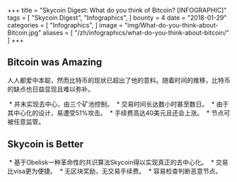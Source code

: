 +++
title = "Skycoin Digest: What do you think of Bitcoin? [INFOGRAPHIC]"
tags = [
    "Skycoin Digest",
    "Infographics",
]
bounty = 4
date = "2018-01-29"
categories = [
    "Infographics",
]
image = "img/What-do-you-think-about-Bitcoin.jpg"
aliases = [
	"/zh/infographics/what-do-you-think-about-bitcoin/"
]
+++

## Bitcoin was Amazing

人人都爱中本聪，然而比特币的现状已超出了他的意料。随着时间的推移，比特币的缺点也日益显现且难以弥补。

  * 并未实现去中心，由三个矿池控制。
  * 交易时间长达数小时甚至数日。
  * 由于其中心化的设计，易遭受51%攻击。
  * 手续费高达40美元且还会上涨。
  * 节点可被任意监管。

## Skycoin is Better

  * 基于Obelisk一种革命性的共识算法Skycoin得以实现真正的去中心化。
  * 交易比visa更为便捷。
  * 无区块奖励，无交易手续费。
  * 容易检查判断恶意节点。
